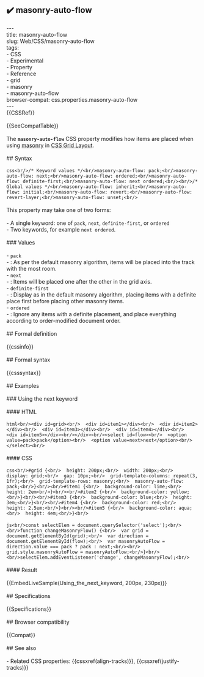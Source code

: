 ## ✔️ masonry-auto-flow 
 ---<br/>title: masonry-auto-flow<br/>slug: Web/CSS/masonry-auto-flow<br/>tags:<br/>  - CSS<br/>  - Experimental<br/>  - Property<br/>  - Reference<br/>  - grid<br/>  - masonry<br/>  - masonry-auto-flow<br/>browser-compat: css.properties.masonry-auto-flow<br/>---<br/>{{CSSRef}}<br/><br/>{{SeeCompatTable}}<br/><br/>The **`masonry-auto-flow`** CSS property modifies how items are placed when using [masonry](/en-US/docs/Web/CSS/CSS_Grid_Layout/Masonry_Layout) in [CSS Grid Layout](/en-US/docs/Web/CSS/CSS_Grid_Layout).<br/><br/>## Syntax<br/><br/>```css<br/>/* Keyword values */<br/>masonry-auto-flow: pack;<br/>masonry-auto-flow: next;<br/>masonry-auto-flow: ordered;<br/>masonry-auto-flow: definite-first;<br/>masonry-auto-flow: next ordered;<br/><br/>/* Global values */<br/>masonry-auto-flow: inherit;<br/>masonry-auto-flow: initial;<br/>masonry-auto-flow: revert;<br/>masonry-auto-flow: revert-layer;<br/>masonry-auto-flow: unset;<br/>```<br/><br/>This property may take one of two forms:<br/><br/>- A single keyword: one of `pack`, `next`, `definite-first`, or `ordered`<br/>- Two keywords, for example `next ordered`.<br/><br/>### Values<br/><br/>- `pack`<br/>  - : As per the default masonry algorithm, items will be placed into the track with the most room.<br/>- `next`<br/>  - : Items will be placed one after the other in the grid axis.<br/>- `definite-first`<br/>  - : Display as in the default masonry algorithm, placing items with a definite place first before placing other masonry items.<br/>- `ordered`<br/>  - : Ignore any items with a definite placement, and place everything according to order-modified document order.<br/><br/>## Formal definition<br/><br/>{{cssinfo}}<br/><br/>## Formal syntax<br/><br/>{{csssyntax}}<br/><br/>## Examples<br/><br/>### Using the next keyword<br/><br/>#### HTML<br/><br/>```html<br/><div id=grid><br/>  <div id=item1></div><br/>  <div id=item2></div><br/>  <div id=item3></div><br/>  <div id=item4></div><br/>  <div id=item5></div><br/></div><br/><select id=flow><br/>  <option value=pack>pack</option><br/>  <option value=next>next</option><br/></select><br/>```<br/><br/>#### CSS<br/><br/>```css<br/>#grid {<br/>  height: 200px;<br/>  width: 200px;<br/>  display: grid;<br/>  gap: 10px;<br/>  grid-template-columns: repeat(3, 1fr);<br/>  grid-template-rows: masonry;<br/>  masonry-auto-flow: pack;<br/>}<br/><br/>#item1 {<br/>  background-color: lime;<br/>  height: 2em<br/>}<br/><br/>#item2 {<br/>  background-color: yellow;<br/>}<br/><br/>#item3 {<br/>  background-color: blue;<br/>  height: 3em;<br/>}<br/><br/>#item4 {<br/>  background-color: red;<br/>  height: 2.5em;<br/>}<br/><br/>#item5 {<br/>  background-color: aqua;<br/>  height: 4em;<br/>}<br/>```<br/><br/>```js<br/>const selectElem = document.querySelector('select');<br/><br/>function changeMasonryFlow() {<br/>  var grid = document.getElementById(grid);<br/>  var direction = document.getElementById(flow);<br/>  var masonryAutoFlow = direction.value === pack ? pack : next;<br/><br/>  grid.style.masonryAutoFlow = masonryAutoFlow;<br/>}<br/><br/>selectElem.addEventListener('change', changeMasonryFlow);<br/>```<br/><br/>#### Result<br/><br/>{{EmbedLiveSample(Using_the_next_keyword, 200px, 230px)}}<br/><br/>## Specifications<br/><br/>{{Specifications}}<br/><br/>## Browser compatibility<br/><br/>{{Compat}}<br/><br/>## See also<br/><br/>- Related CSS properties: {{cssxref(align-tracks)}}, {{cssxref(justify-tracks)}}<br/>